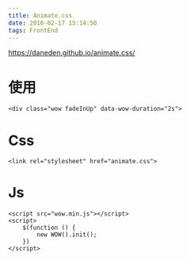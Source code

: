 ```yaml
---
title: Animate.css
date: 2016-02-17 15:14:50
tags: FrontEnd
---
```


https://daneden.github.io/animate.css/

# 使用
```
<div class="wow fadeInUp" data-wow-duration="2s">
```
# Css
```
<link rel="stylesheet" href="animate.css">
```
# Js
```
<script src="wow.min.js"></script>
<script>
    $(function () {
        new WOW().init();
    })
</script>
```
